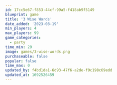 ```yaml
---
id: 17cc5e67-f853-44cf-99a5-f418ab9f5149
blueprint: game
title: '3 Wise Words'
date_added: '2023-08-19'
min_players: 4
max_players: 99
game_categories:
  - party
time_min: 20
image: games/3-wise-words.png
purchaseable: false
popular: false
time_max: 0
updated_by: f4bd1da1-6d93-47f6-a2de-f9c198c69edd
updated_at: 1692526459
---
```

